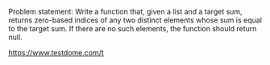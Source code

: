 
 
 Problem statement: Write a function that, given a list and a target sum,
 returns zero-based indices of any two distinct elements whose sum is equal to the target sum.
 If there are no such elements, the function should return null.
 
 https://www.testdome.com/t
